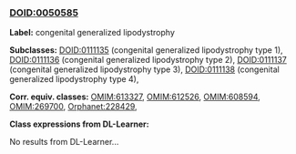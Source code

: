 
### [DOID:0050585](http://purl.obolibrary.org/obo/DOID_0050585)
**Label:** congenital generalized lipodystrophy

**Subclasses:** [DOID:0111135](http://purl.obolibrary.org/obo/DOID_0111135) (congenital generalized lipodystrophy type 1), [DOID:0111136](http://purl.obolibrary.org/obo/DOID_0111136) (congenital generalized lipodystrophy type 2), [DOID:0111137](http://purl.obolibrary.org/obo/DOID_0111137) (congenital generalized lipodystrophy type 3), [DOID:0111138](http://purl.obolibrary.org/obo/DOID_0111138) (congenital generalized lipodystrophy type 4), 

**Corr. equiv. classes:** [OMIM:613327](http://purl.obolibrary.org/obo/OMIM_613327), [OMIM:612526](http://purl.obolibrary.org/obo/OMIM_612526), [OMIM:608594](http://purl.obolibrary.org/obo/OMIM_608594), [OMIM:269700](http://purl.obolibrary.org/obo/OMIM_269700), [Orphanet:228429](http://www.orpha.net/ORDO/Orphanet_228429), 

**Class expressions from DL-Learner:**

No results from DL-Learner...



